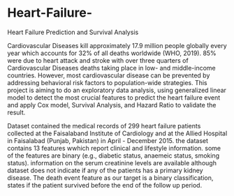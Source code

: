 # Heart-Failure-
Heart Failure Prediction and Survival Analysis

Cardiovascular Diseases kill approximately 17.9 million people globally every year which accounts for 32% of all deaths worldwide (WHO, 2019).
85% were due to heart attack and stroke with over three quarters of Cardiovascular Diseases deaths taking place in low- and middle-income countries.
However, most cardiovascular disease can be prevented by addressing behavioral risk factors to population-wide strategies.
This project is aiming to do an exploratory data analysis,  using generalized linear model to detect the most crucial features to predict the heart failure event and apply Cox model, Survival Analysis, and Hazard Ratio to validate the result.

Dataset contained the medical records of 299 heart failure patients collected at the Faisalaband Institute of Cardiology and at the Allied Hospital in Faisalabad (Punjab, Pakistan) in April - December 2015. 
the dataset contains 13 features wwhich report clinical and lifestyle information. some of the features are binary (e.g., diabetic status, anaemeic status, smoking status). information on the serum creatinine levels are available although
dataset does not indicate if any of the patients has a primary kidney disease. The death event feature as our target is a binary classification, states if the patient survived before the end of the follow up period.

